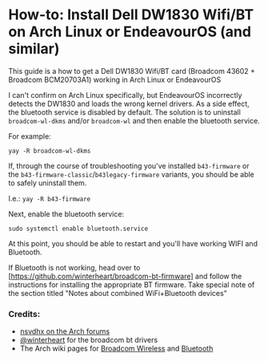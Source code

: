 # How-to: Install Dell DW1830 Wifi/BT on Arch Linux or EndeavourOS (and similar)

This guide is a how to get a Dell DW1830 Wifi/BT card (Broadcom 43602 + Broadcom BCM20703A1) working in Arch Linux or EndeavourOS

I can't confirm on Arch Linux specifically, but EndeavourOS incorrectly detects the DW1830 and loads the wrong kernel drivers. As a side effect, the bluetooth service is disabled by default. The solution is to uninstall `broadcom-wl-dkms` and/or `broadcom-wl` and then enable the bluetooth service.

For example:

`yay -R broadcom-wl-dkms`

If, through the course of troubleshooting you've installed `b43-firmware` or the `b43-firmware-classic`/`b43legacy-firmware` variants, you should be able to safely uninstall them.

I.e.: 
`yay -R b43-firmware`

Next, enable the bluetooth service:

`sudo systemctl enable bluetooth.service`

At this point, you should be able to restart and you'll have working WIFI and Bluetooth.

If Bluetooth is not working, head over to [https://github.com/winterheart/broadcom-bt-firmware] and follow the instructions for installing the appropriate BT firmware. Take special note of the section titled "Notes about combined WiFi+Bluetooth devices"


### Credits: 
- [nsvdhx on the Arch forums](https://bbs.archlinux.org/viewtopic.php?id=267367)
- [@winterheart](https://github.com/winterheart) for the broadcom bt drivers
- The Arch wiki pages for [Broadcom Wireless](https://wiki.archlinux.org/title/broadcom_wireless) and [Bluetooth](https://wiki.archlinux.org/title/bluetooth)

